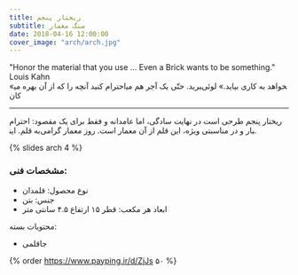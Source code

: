 ```yaml
---
title: ریختار پنجم
subtitle: سنگ معمار
date: 2018-04-16 12:00:00
cover_image: "arch/arch.jpg"
---
```

<div dir="ltr">
"Honor the material that you use … Even a Brick wants to be something."
Louis Kahn
</div>
«احترام کنید آنچه را که از آن بهره می‎برید. حتّی یک آجر هم می‎خواهد به کاری بیاید.»
لوئی کان

<hr class="style-two">

ریختار پنجم طرحی است در نهایت سادگی، اما عامدانه و فقط برای یک مقصود: احترام به قلم. این‎بار و در مناسبتی ویژه، این قلم از آن معمار است. روز معمار گرامی.

{% slides arch 4 %}

### مشخصات فنی:

- نوع محصول: قلمدان
- جنس: بتن
- ابعاد هر مکعب: قطر ۱۵ ارتفاع ۴.۵ سانتی متر

محتویات بسته:
- جاقلمی

{% order https://www.payping.ir/d/ZjJs ۵۰ %}
